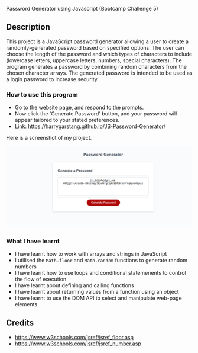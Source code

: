  Password Generator using Javascript (Bootcamp Challenge 5)

## Description 
This project is a JavaScript password generator allowing a user to create a randomly-generated password based on specified options. The user can choose the length of the password and which types of characters to include (lowercase letters, uppercase letters, numbers, special characters). The program generates a password by combining random characters from the chosen character arrays. The generated password is intended to be used as a login password to increase security.

### How to use this program

* Go to the website page, and respond to the prompts. 
* Now click the 'Generate Password' button, and your password will appear tailored to your stated preferences. 
* Link: https://harrygarstang.github.io/JS-Password-Generator/

Here is a screenshot of my project. 

![Image of Password Generator ](./assets/Project-Image.png)


### What I have learnt 

* I have learnt how to work with arrays and strings in JavaScript
* I utilised the `Math.floor` and `Math.random` functions to generate random numbers
* I have learnt how to use loops and conditional statemenents to control the flow of execution 
* I have learnt about defining and calling functions 
* I have learnt about returning values from a function using an object 
* I have learnt to use the DOM API to select and manipulate web-page elements. 


## Credits 

* https://www.w3schools.com/jsref/jsref_floor.asp
* https://www.w3schools.com/jsref/jsref_number.asp